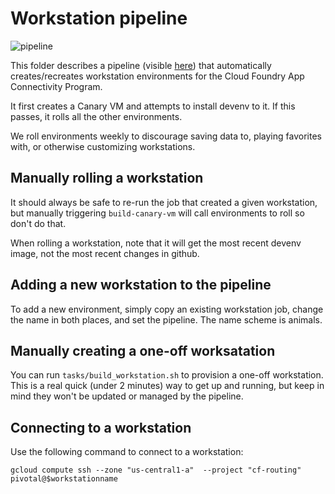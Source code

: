 # Workstation pipeline

![pipeline](https://imgur.com/oJ9dy2A.png)

This folder describes a pipeline (visible
[here](https://networking.ci.cf-app.com/teams/cf-k8s/pipelines/workstations))
that automatically creates/recreates workstation environments for the Cloud
Foundry App Connectivity Program.

It first creates a Canary VM and attempts to install devenv to it. If this
passes, it rolls all the other environments.

We roll environments weekly to discourage saving data to, playing favorites
with, or otherwise customizing workstations.

## Manually rolling a workstation

It should always be safe to re-run the job that created a given workstation, but
manually triggering `build-canary-vm` will call environments to roll so don't do
that.

When rolling a workstation, note that it will get the most recent devenv image,
not the most recent changes in github.

## Adding a new workstation to the pipeline

To add a new environment, simply copy an existing workstation job, change the
name in both places, and set the pipeline. The name scheme is animals.

## Manually creating a one-off worksatation

You can run `tasks/build_workstation.sh` to provision a one-off workstation. This 
is a real quick (under 2 minutes) way to get up and running, but keep in mind
they won't be updated or managed by the pipeline.

## Connecting to a workstation

Use the following command to connect to a workstation:
```
gcloud compute ssh --zone "us-central1-a"  --project "cf-routing" pivotal@$workstationname
```
